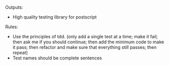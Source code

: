 Outputs:
- High quality testing library for postscript

Rules:
- Use the principles of tdd. (only add a single test at a time; make it fail; then ask me if you should continue; then add the minimum code to make it pass; then refactor 
and make sure that everything still passes; then repeat)
- Test names should be complete sentences